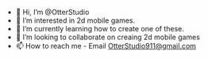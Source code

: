 - 👋 Hi, I’m @OtterStudio
- 👀 I’m interested in 2d mobile games.
- 🌱 I’m currently learning how to create one of these.
- 💞️ I’m looking to collaborate on creaing 2d mobile games
- 📫 How to reach me - Email OtterStudio911@gmail.com

<!---
OtterStudio/OtterStudio is a ✨ special ✨ repository because its `README.md` (this file) appears on your GitHub profile.
You can click the Preview link to take a look at your changes.
--->
